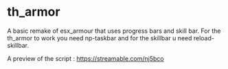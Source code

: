 # th_armor
A basic remake of esx_armour that uses progress bars and skill bar. For the th_armor to work you need np-taskbar and for the skillbar u need reload-skillbar.

A preview of the script : https://streamable.com/nj5bco
